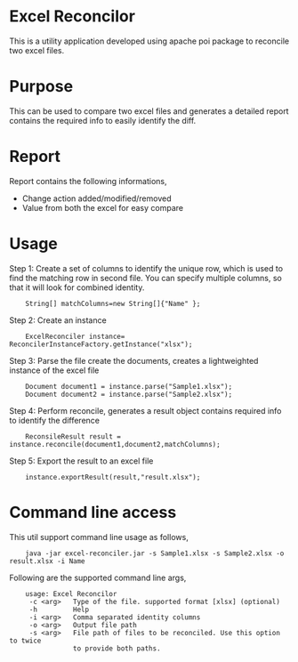 # Excel Reconcilor
This is a utility application developed using apache poi package to reconcile two excel files.

# Purpose
This can be used to compare two excel files and generates a detailed report contains the required info to easily identify the diff.

# Report
Report contains the following informations,

* Change action added/modified/removed
* Value from both the excel for easy compare

# Usage

Step 1: Create a set of columns to identify the unique row, which is used to find the matching row in second file. You can specify multiple columns, so that it will look for combined identity.
        
        String[] matchColumns=new String[]{"Name" };

Step 2: Create an instance 

        ExcelReconciler instance= ReconcilerInstanceFactory.getInstance("xlsx");
        
Step 3: Parse the file create the documents, creates a lightweighted instance of the excel file

        Document document1 = instance.parse("Sample1.xlsx");
        Document document2 = instance.parse("Sample2.xlsx");
        
Step 4: Perform reconcile, generates a result object contains required info to identify the difference

        ReconsileResult result = instance.reconcile(document1,document2,matchColumns);
        
Step 5: Export the result to an excel file

        instance.exportResult(result,"result.xlsx");

# Command line access
This  util support command line usage as follows,

        java -jar excel-reconciler.jar -s Sample1.xlsx -s Sample2.xlsx -o result.xlsx -i Name

Following are the supported command line args,

        usage: Excel Reconcilor
         -c <arg>   Type of the file. supported format [xlsx] (optional)
         -h         Help
         -i <arg>   Comma separated identity columns
         -o <arg>   Output file path
         -s <arg>   File path of files to be reconciled. Use this option to twice
                    to provide both paths.

    
